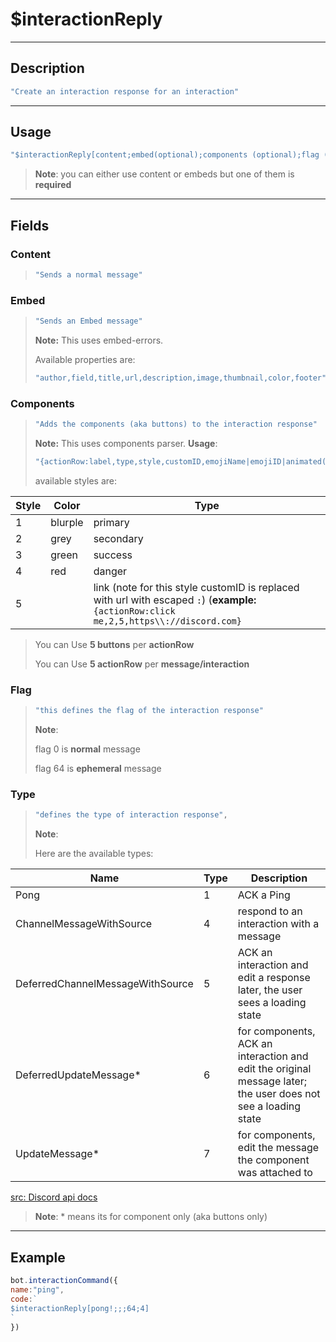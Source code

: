 # $interactionReply

---------------
## Description
```js
"Create an interaction response for an interaction"
```
---------------
## Usage
```js
"$interactionReply[content;embed(optional);components (optional);flag (optional);type (optional)]"
```
> **Note**: you can either use content or embeds but one of them is **required**
---------------
## Fields

### Content
> ```js
> "Sends a normal message"
> ```

### Embed
> ```js
> "Sends an Embed message"
> ```
> **Note:**
This uses embed-errors.
> 
> Available properties are:
> ```js
> "author,field,title,url,description,image,thumbnail,color,footer"
> ```

### Components
> ```js
> "Adds the components (aka buttons) to the interaction response"
> ```
> **Note:**
This uses components parser.
> **Usage**:
> ```js
> "{actionRow:label,type,style,customID,emojiName|emojiID|animated(true/false)(optional),disabled(true/false)(optional):...}"
> ```
> available styles are:

|Style|Color|Type|
|-----|-----|----|
|1|blurple|primary|
|2|grey|secondary|
|3|green|success|
|4|red|danger|
|5||link (note for this style customID is replaced with url with escaped `:`) (**example:** `{actionRow:click me,2,5,https\\://discord.com}`|
> You can Use **5 buttons** per **actionRow**
> 
> You can Use **5 actionRow** per **message/interaction**

### Flag 
> ```js
> "this defines the flag of the interaction response"
> ```
> **Note**: 
> 
> flag 0 is **normal** message
> 
> flag 64 is **ephemeral** message 

### Type 
> ```js
> "defines the type of interaction response",
> ```
>**Note**:
>
> Here are the available types:

|Name    | Type | Description |
|--------|------|-------------|
|Pong	 | 1	| ACK a Ping  |
|ChannelMessageWithSource|	4	|respond to an interaction with a message|
|DeferredChannelMessageWithSource |	5	|ACK an interaction and edit a response later, the user sees a loading state|
|DeferredUpdateMessage* |6	|for components, ACK an interaction and edit the original message later; the user does not see a loading state
UpdateMessage*	|7	|for components, edit the message the component was attached to |

[src: Discord api docs](https://discord.com/developers/docs/interactions/slash-commands#interaction-response-object-interaction-callback-type "check here for more info")
>**Note**: * means its for component only (aka buttons only) 
--------------
## Example
```js
bot.interactionCommand({
name:"ping",
code:`
$interactionReply[pong!;;;64;4]
`
})
